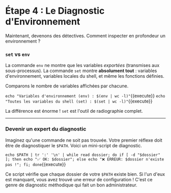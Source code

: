 # Étape 4 : Le Diagnostic d'Environnement

Maintenant, devenons des détectives. Comment inspecter en profondeur un environnement ?

### `set` vs `env`

La commande `env` ne montre que les variables *exportées* (transmises aux sous-processus). La commande `set` montre **absolument tout** : variables d'environnement, variables locales du shell, et même les fonctions définies.

Comparons le nombre de variables affichées par chacune.

`echo "Variables d'environnement (env) : $(env | wc -l)"`{{execute}}
`echo "Toutes les variables du shell (set) : $(set | wc -l)"`{{execute}}

La différence est énorme ! `set` est l'outil de radiographie complet.

---
### Devenir un expert du diagnostic

Imaginez qu'une commande ne soit pas trouvée. Votre premier réflexe doit être de diagnostiquer le `$PATH`. Voici un mini-script de diagnostic.

`echo $PATH | tr ':' '\n' | while read dossier; do if [ -d "$dossier" ]; then echo "✅ OK: $dossier"; else echo "❌ ERREUR: $dossier n'existe pas !"; fi; done`{{execute}}

Ce script vérifie que chaque dossier de votre `$PATH` existe bien. Si l'un d'eux est manquant, vous avez trouvé une erreur de configuration ! C'est ce genre de diagnostic méthodique qui fait un bon administrateur.
